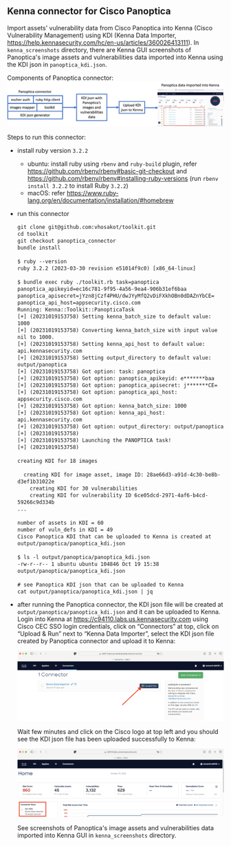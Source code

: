 ## Kenna connector for Cisco Panoptica

Import assets' vulnerability data from Cisco Panoptica into Kenna (Cisco Vulnerability Management) using KDI (Kenna Data Importer, https://help.kennasecurity.com/hc/en-us/articles/360026413111). In `kenna_screenshots` directory, there are Kenna GUI screenshots of Panoptica's image assets and vulnerabilities data imported into Kenna using the KDI json in `panoptica_kdi.json`.

Components of Panoptica connector:
![panoptica_connector.jpg](kenna_screenshots/panoptica_connector.jpg)

Steps to run this connector:

 - install ruby version `3.2.2`
   - ubuntu: install ruby using `rbenv` and `ruby-build` plugin, refer https://github.com/rbenv/rbenv#basic-git-checkout and https://github.com/rbenv/rbenv#installing-ruby-versions (run `rbenv install 3.2.2` to install Ruby `3.2.2`)
   - macOS: refer https://www.ruby-lang.org/en/documentation/installation/#homebrew

 - run this connector
    ```
    git clone git@github.com:vhosakot/toolkit.git
    cd toolkit
    git checkout panoptica_connector
    bundle install
    
    $ ruby --version
    ruby 3.2.2 (2023-03-30 revision e51014f9c0) [x86_64-linux]
    
    $ bundle exec ruby ./toolkit.rb task=panoptica panoptica_apikeyid=ec16c781-9f95-4a56-9ea4-906b31ef6baa panoptica_apisecret=jYzn8jCzf4PHU/dwJYyMfQ2vDiFXkhOBn0dDAZnYbCE= panoptica_api_host=appsecurity.cisco.com
    Running: Kenna::Toolkit::PanopticaTask
    [+] (20231019153758) Setting kenna_batch_size to default value: 1000
    [+] (20231019153758) Converting kenna_batch_size with input value nil to 1000.
    [+] (20231019153758) Setting kenna_api_host to default value: api.kennasecurity.com
    [+] (20231019153758) Setting output_directory to default value: output/panoptica
    [+] (20231019153758) Got option: task: panoptica
    [+] (20231019153758) Got option: panoptica_apikeyid: e*******baa
    [+] (20231019153758) Got option: panoptica_apisecret: j*******CE=
    [+] (20231019153758) Got option: panoptica_api_host: appsecurity.cisco.com
    [+] (20231019153758) Got option: kenna_batch_size: 1000
    [+] (20231019153758) Got option: kenna_api_host: api.kennasecurity.com
    [+] (20231019153758) Got option: output_directory: output/panoptica
    [+] (20231019153758) 
    [+] (20231019153758) Launching the PANOPTICA task!
    [+] (20231019153758) 
    
    creating KDI for 18 images
    
      creating KDI for image asset, image ID: 28ae66d3-a91d-4c30-be8b-d3ef1b31022e
        creating KDI for 30 vulnerabilities
        creating KDI for vulnerability ID 6ce05dcd-2971-4af6-b4cd-59266c9d334b
    ...
    
    number of assets in KDI = 60
    number of vuln_defs in KDI = 49
    Cisco Panoptica KDI that can be uploaded to Kenna is created at output/panoptica/panoptica_kdi.json
    
    $ ls -l output/panoptica/panoptica_kdi.json 
    -rw-r--r-- 1 ubuntu ubuntu 104846 Oct 19 15:38 output/panoptica/panoptica_kdi.json
    
    # see Panoptica KDI json that can be uploaded to Kenna
    cat output/panoptica/panoptica_kdi.json | jq
    ```

 - after running the Panoptica connector, the KDI json file will be created at `output/panoptica/panoptica_kdi.json` and it can be uploaded to Kenna. Login into Kenna at https://c94110.labs.us.kennasecurity.com using Cisco CEC SSO login credentials, click on “Connectors” at top, click on “Upload & Run” next to “Kenna Data Importer”, select the KDI json file created by Panoptica connector and upload it to Kenna:
    
    ![upload_KDI.png](kenna_screenshots/upload_KDI.png)
    
    Wait few minutes and click on the Cisco logo at top left and you should see the KDI json file has been uploaded successfully to Kenna:
    
    ![screenshot1](kenna_screenshots/screenshot1.png)
    
    See screenshots of Panoptica's image assets and vulnerabilities data imported into Kenna GUI in `kenna_screenshots` directory.
